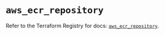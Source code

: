 # `aws_ecr_repository`

Refer to the Terraform Registry for docs: [`aws_ecr_repository`](https://registry.terraform.io/providers/hashicorp/aws/6.5.0/docs/resources/ecr_repository).
